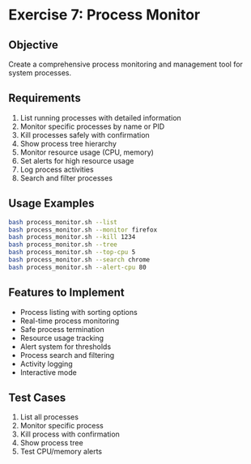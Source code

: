 # Exercise 7: Process Monitor

## Objective
Create a comprehensive process monitoring and management tool for system processes.

## Requirements
1. List running processes with detailed information
2. Monitor specific processes by name or PID
3. Kill processes safely with confirmation
4. Show process tree hierarchy
5. Monitor resource usage (CPU, memory)
6. Set alerts for high resource usage
7. Log process activities
8. Search and filter processes

## Usage Examples
```bash
bash process_monitor.sh --list
bash process_monitor.sh --monitor firefox
bash process_monitor.sh --kill 1234
bash process_monitor.sh --tree
bash process_monitor.sh --top-cpu 5
bash process_monitor.sh --search chrome
bash process_monitor.sh --alert-cpu 80
```

## Features to Implement
- Process listing with sorting options
- Real-time process monitoring
- Safe process termination
- Resource usage tracking
- Alert system for thresholds
- Process search and filtering
- Activity logging
- Interactive mode

## Test Cases
1. List all processes
2. Monitor specific process
3. Kill process with confirmation
4. Show process tree
5. Test CPU/memory alerts